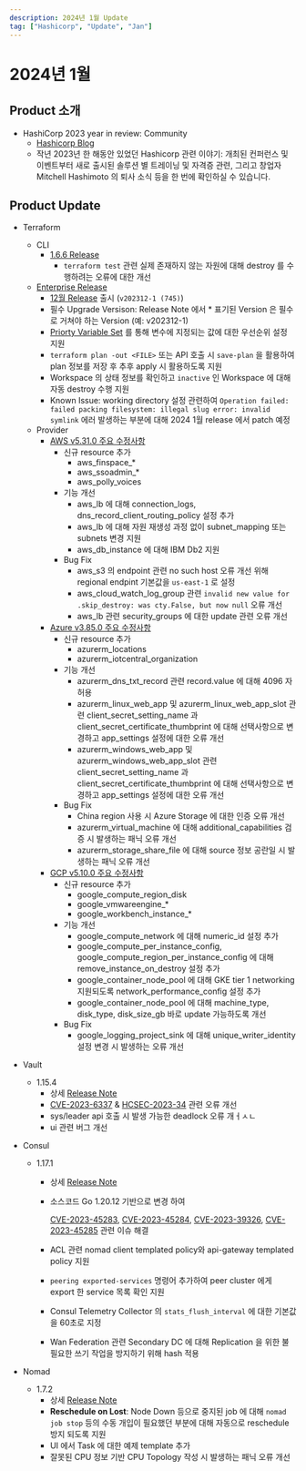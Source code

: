 ```yaml
---
description: 2024년 1월 Update
tag: ["Hashicorp", "Update", "Jan"]
---
```



# 2024년 1월



## Product 소개

- HashiCorp 2023 year in review: Community
  - [Hashicorp Blog](https://www.hashicorp.com/blog/hashicorp-2023-year-in-review-community)
  - 작년 2023년 한 해동안 있었던 Hashicorp 관련 이야기: 개최된 컨퍼런스 및 이벤트부터 새로 출시된 솔루션 별 트레이닝 및 자격증 관련, 그리고 창업자 Mitchell Hashimoto 의 퇴사 소식 등을 한 번에 확인하실 수 있습니다. 

## Product Update

- Terraform

  - CLI
    - [1.6.6 Release](https://github.com/hashicorp/terraform/releases/tag/v1.6.6)
      - `terraform test` 관련 실제 존재하지 않는 자원에 대해 destroy 를 수행하려는 오류에 대한 개선
  - [Enterprise Release](https://developer.hashicorp.com/terraform/enterprise/releases)
    - [12월 Release](https://developer.hashicorp.com/terraform/enterprise/releases/2023/v202312-1) 출시 (`v202312-1 (745)`)
    - 필수 Upgrade Versison: Release Note 에서 * 표기된 Version 은 필수로 거쳐야 하는 Version (예: v202312-1)
    - [Priorty Variable Set](https://developer.hashicorp.com/terraform/enterprise/workspaces/variables/managing-variables#priority-variable-sets) 를 통해 변수에 지정되는 값에 대한 우선순위 설정 지원
    - `terraform plan -out <FILE>` 또는 API 호출 시 `save-plan` 을 활용하여 plan 정보를 저장 후 추후 apply 시 활용하도록 지원
    - Workspace 의 상태 정보를 확인하고 `inactive` 인 Workspace 에 대해 자동 destroy 수행 지원
    - Known Issue: working directory 설정 관련하여 `Operation failed: failed packing filesystem: illegal slug error: invalid symlink` 에러 발생하는 부분에 대해 2024 1월 release 에서 patch 예정
  - Provider
    - [AWS v5.31.0 주요 수정사항](https://github.com/hashicorp/terraform-provider-aws/releases/tag/v5.31.0)
      - 신규 resource 추가
        - aws_finspace_*
        - aws_ssoadmin_*
        - aws_polly_voices
      - 기능 개선
        - aws_lb 에 대해 connection_logs, dns_record_client_routing_policy 설정 추가
        - aws_lb 에 대해 자원 재생성 과정 없이 subnet_mapping 또는 subnets 변경 지원
        - aws_db_instance 에 대해 IBM Db2 지원
      - Bug Fix
        - aws_s3 의 endpoint 관련 no such host 오류 개선 위해 regional endpint 기본값을 `us-east-1` 로 설정
        - aws_cloud_watch_log_group 관련 `invalid new value for .skip_destroy: was cty.False, but now null` 오류 개선
        -  aws_lb 관련 security_groups 에 대한 update 관련 오류 개선
    - [Azure v3.85.0 주요 수정사항](https://github.com/hashicorp/terraform-provider-azurerm/releases/tag/v3.85.0)
      - 신규 resource 추가
        - azurerm_locations
        - azurerm_iotcentral_organization
      - 기능 개선
        - azurerm_dns_txt_record 관련 record.value 에 대해 4096 자 허용
        - azurerm_linux_web_app 및 azurerm_linux_web_app_slot 관련 client_secret_setting_name 과 client_secret_certificate_thumbprint 에 대해 선택사항으로 변경하고 app_settings 설정에 대한 오류 개선
        - azurerm_windows_web_app 및 azurerm_windows_web_app_slot 관련 client_secret_setting_name 과 client_secret_certificate_thumbprint 에 대해 선택사항으로 변경하고 app_settings 설정에 대한 오류 개선
      - Bug Fix
        - China region 사용 시 Azure Storage 에 대한 인증 오류 개선
        - azurerm_virtual_machine 에 대해 additional_capabilities 검증 시 발생하는 패닉 오류 개선
        - azurerm_storage_share_file 에 대해 source 정보 공란일 시 발생하는 패닉 오류 개선
    - [GCP v5.10.0 주요 수정사항](https://github.com/hashicorp/terraform-provider-google/releases/tag/v5.10.0) 
      -  신규 resource 추가
         -  google_compute_region_disk
         -  google_vmwareengine_*
         -  google_workbench_instance_*
      -  기능 개선
         -  google_compute_network 에 대해 numeric_id 설정 추가
         -  google_compute_per_instance_config, google_compute_region_per_instance_config 에 대해 remove_instance_on_destroy 설정 추가
         -  google_container_node_pool 에 대해 GKE tier 1 networking 지원되도록 network_performance_config 설정 추가
         -  google_container_node_pool 에 대해 machine_type, disk_type, disk_size_gb 바로 update 가능하도록 개선
      -  Bug Fix
         -  google_logging_project_sink 에 대해 unique_writer_identity 설정 변경 시 발생하는 오류 개선

- Vault

  - 1.15.4
    - 상세 [Release Note](https://github.com/hashicorp/vault/releases/tag/v1.15.4)
    - [CVE-2023-6337](https://cve.mitre.org/cgi-bin/cvename.cgi?name=CVE-2023-6337) & [HCSEC-2023-34](https://discuss.hashicorp.com/t/hcsec-2023-34-vault-vulnerable-to-denial-of-service-through-memory-exhaustion-when-handling-large-http-requests/60741) 관련 오류 개선
    - sys/leader api 호출 시 발생 가능한 deadlock 오류 개ㅓㅅㄴ
    - ui 관련 버그 개선

- Consul

  - 1.17.1

    - 상세 [Release Note](https://github.com/hashicorp/consul/releases/tag/v1.17.1)

    - 소스코드 Go 1.20.12 기반으로 변경 하여 

      [CVE-2023-45283](https://nvd.nist.gov/vuln/detail/CVE-2023-45283), [CVE-2023-45284](https://nvd.nist.gov/vuln/detail/CVE-2023-45285), [CVE-2023-39326](https://nvd.nist.gov/vuln/detail/CVE-2023-39326), [CVE-2023-45285](https://nvd.nist.gov/vuln/detail/CVE-2023-45285) 관련 이슈 해결

    - ACL 관련 nomad client templated policy와  api-gateway templated policy 지원
    - `peering exported-services` 명령어 추가하여 peer cluster 에게 export 한 service 목록 확인 지원
    - Consul Telemetry Collector 의 `stats_flush_interval` 에 대한 기본값을 60초로 지정
    - Wan Federation 관련 Secondary DC 에 대해 Replication 을 위한 불필요한 쓰기 작업을 방지하기 위해 hash 적용

- Nomad

  - 1.7.2
    - 상세 [Release Note](https://github.com/hashicorp/nomad/releases/tag/v1.7.2)
    - **Reschedule on Lost**: Node Down 등으로 중지된 job 에 대해 `nomad job stop` 등의 수동 개입이 필요했던 부분에 대해 자동으로 reschedule 방지 되도록 지원
    - UI 에서 Task 에 대한 예제 template 추가 
    - 잘못된 CPU 정보 기반 CPU Topology 작성 시 발생하는 패닉 오류 개선



